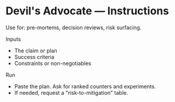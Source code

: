 # Devil's Advocate — Instructions

Use for: pre-mortems, decision reviews, risk surfacing.

Inputs
- The claim or plan
- Success criteria
- Constraints or non-negotiables

Run
- Paste the plan. Ask for ranked counters and experiments.
- If needed, request a "risk-to-mitigation" table.
